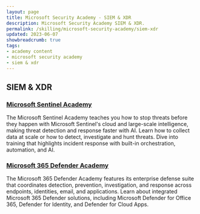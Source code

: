 ```yaml
---
layout: page
title: Microsoft Security Academy - SIEM & XDR
description: Microsoft Security Academy SIEM & XDR.
permalink: /skilling/microsoft-security-academy/siem-xdr
updated: 2023-06-07
showbreadcrumb: true
tags: 
- academy content
- microsoft security academy
- siem & xdr
---
```


## SIEM & XDR

### [Microsoft Sentinel Academy](/PartnerResources/skilling/microsoft-security-academy/sentinel-academy)
The Microsoft Sentinel Academy teaches you how to stop threats before they happen with Microsoft Sentinel's cloud and large-scale intelligence, making threat detection and response faster with AI. Learn how to collect data at scale or how to detect, investigate and hunt threats. Dive into training that highlights incident response with built-in orchestration, automation, and AI.


### [Microsoft 365 Defender Academy](/PartnerResources/skilling/microsoft-security-academy/365d-academy)
The Microsoft 365 Defender Academy features its enterprise defense suite that coordinates detection, prevention, investigation, and response across endpoints, identities, email, and applications. Learn about integrated Microsoft 365 Defender solutions, including Microsoft Defender for Office 365, Defender for Identity, and Defender for Cloud Apps.